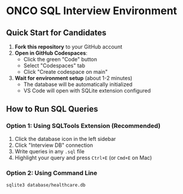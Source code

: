 # ONCO SQL Interview Environment

## Quick Start for Candidates

1. **Fork this repository** to your GitHub account
2. **Open in GitHub Codespaces**:
   - Click the green "Code" button
   - Select "Codespaces" tab
   - Click "Create codespace on main"
3. **Wait for environment setup** (about 1-2 minutes)
   - The database will be automatically initialized
   - VS Code will open with SQLite extension configured

## How to Run SQL Queries

### Option 1: Using SQLTools Extension (Recommended)
1. Click the database icon in the left sidebar
2. Click "Interview DB" connection
3. Write queries in any `.sql` file
4. Highlight your query and press `Ctrl+E` (or `Cmd+E` on Mac)

### Option 2: Using Command Line
```bash
sqlite3 database/healthcare.db